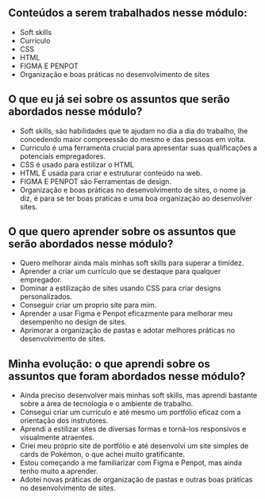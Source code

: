 ## Conteúdos a serem trabalhados nesse módulo:

- Soft skills
- Currículo
- CSS
- HTML
- FIGMA E PENPOT
- Organização e boas práticas no desenvolvimento de sites

## O que eu já sei sobre os assuntos que serão abordados nesse módulo?

- Soft skills, são habilidades que te ajudam no dia a dia do trabalho, lhe concedendo maior compreessão do mesmo e das pessoas em volta.
- Curriculo é uma ferramenta crucial para apresentar suas qualificações a potenciais empregadores.
- CSS é usado para estilizar o HTML
- HTML É usada para criar e estruturar conteúdo na web.
- FIGMA E PENPOT são Ferramentas de design.
- Organização e boas práticas no desenvolvimento de sites, o nome ja diz, é para se ter boas praticas e uma boa organização ao desenvolver sites.

## O que quero aprender sobre os assuntos que serão abordados nesse módulo?

- Quero melhorar ainda mais minhas soft skills para superar a timidez.
- Aprender a criar um currículo que se destaque para qualquer empregador.
- Dominar a estilização de sites usando CSS para criar designs personalizados.
- Conseguir criar um proprio site para mim.
- Aprender a usar Figma e Penpot eficazmente para melhorar meu desempenho no design de sites.
- Aprimorar a organização de pastas e adotar melhores práticas no desenvolvimento de sites.

## Minha evolução: o que aprendi sobre os assuntos que foram abordados nesse módulo?

- Ainda preciso desenvolver mais minhas soft skills, mas aprendi bastante sobre a área de tecnologia e o ambiente de trabalho.
- Consegui criar um currículo e até mesmo um portfólio eficaz com a orientação dos instrutores.
- Aprendi a estilizar sites de diversas formas e torná-los responsivos e visualmente atraentes.
- Criei meu próprio site de portfólio e até desenvolvi um site simples de cards de Pokémon, o que achei muito gratificante.
- Estou começando a me familiarizar com Figma e Penpot, mas ainda tenho muito a aprender.
- Adotei novas práticas de organização de pastas e outras boas práticas no desenvolvimento de sites.
